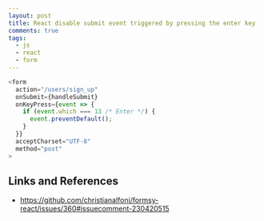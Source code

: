 ```yaml
---
layout: post
title: React disable submit event triggered by pressing the enter key
comments: true
tags:
  - js
  - react
  - form
---
```


```js
<form
  action="/users/sign_up"
  onSubmit={handleSubmit}
  onKeyPress={event => {
    if (event.which === 13 /* Enter */) {
      event.preventDefault();
    }
  }}
  acceptCharset="UTF-8"
  method="post"
>
```

## Links and References

- https://github.com/christianalfoni/formsy-react/issues/360#issuecomment-230420515
